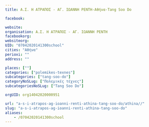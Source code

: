 ```yaml
---
title: Α.Σ. Η ΑΤΡΑΠΟΣ - ΑΓ. ΙΩΑΝΝΗ ΡΕΝΤΗ-Αθήνα-Tang Soo Do

facebook:

website:
organisation: Α.Σ. Η ΑΤΡΑΠΟΣ - ΑΓ. ΙΩΑΝΝΗ ΡΕΝΤΗ
facebookorg:
websiteorg:
UID: "07042020141300school"
cities: "Αθήνα"
perioxi: ""
address: ""

places: [""]
categories: ["polemikes-texnes"]
subcategories: ["tang-soo-do"]
categoryNoSLug: ["Πολεμικές τέχνες"]
subcategoriesNoSLug: ["Tang Soo Do"]

orgUID: org14042020000951

url: "a-s-i-atrapos-ag-ioanni-renti-athina-tang-soo-do/athina//"
slug: "a-s-i-atrapos-ag-ioanni-renti-athina-tang-soo-do"
aliases:
    - /07042020141300school
---
```





